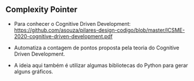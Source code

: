 ## Complexity Pointer

- Para conhecer o Cognitive Driven Development: https://github.com/asouza/pilares-design-codigo/blob/master/ICSME-2020-cognitive-driven-development.pdf

- Automatiza a contagem de pontos proposta pela teoria do Cognitive Driven Development.

- A ideia aqui também é utilizar algumas bibliotecas do Python para gerar alguns gráficos.




